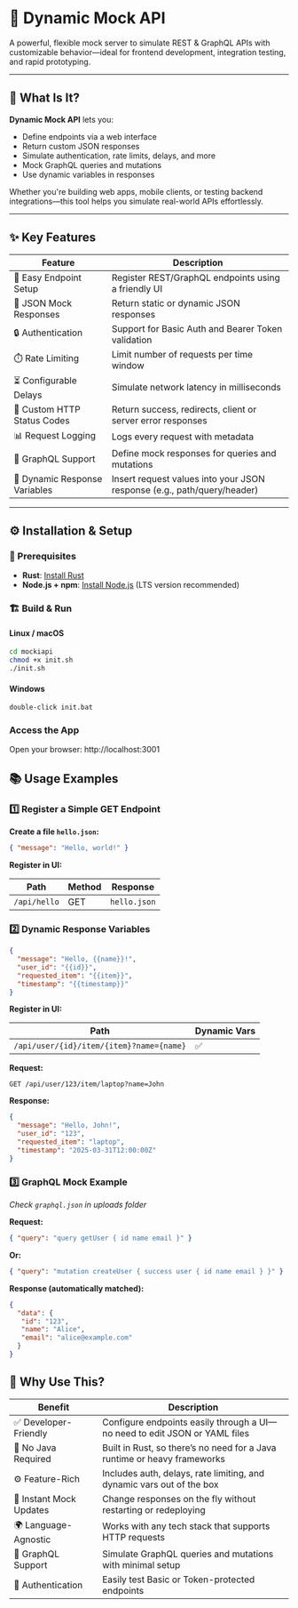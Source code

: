 # 🚀 Dynamic Mock API

A powerful, flexible mock server to simulate REST & GraphQL APIs with customizable behavior—ideal for frontend development, integration testing, and rapid prototyping.

---

## 🌟 What Is It?

**Dynamic Mock API** lets you:

- Define endpoints via a web interface
- Return custom JSON responses
- Simulate authentication, rate limits, delays, and more
- Mock GraphQL queries and mutations
- Use dynamic variables in responses

Whether you're building web apps, mobile clients, or testing backend integrations—this tool helps you simulate real-world APIs effortlessly.

---

## ✨ Key Features

| Feature                     | Description                                                                 |
|-----------------------------|-----------------------------------------------------------------------------|
| 🧩 Easy Endpoint Setup       | Register REST/GraphQL endpoints using a friendly UI                        |
| 📄 JSON Mock Responses       | Return static or dynamic JSON responses                                     |
| 🔒 Authentication            | Support for Basic Auth and Bearer Token validation                         |
| ⏱️ Rate Limiting             | Limit number of requests per time window                                   |
| ⏳ Configurable Delays       | Simulate network latency in milliseconds                                   |
| 🔁 Custom HTTP Status Codes  | Return success, redirects, client or server error responses                 |
| 📊 Request Logging           | Logs every request with metadata                                           |
| 🧪 GraphQL Support           | Define mock responses for queries and mutations                            |
| 🧠 Dynamic Response Variables| Insert request values into your JSON response (e.g., path/query/header)    |

---

## ⚙️ Installation & Setup

### 🔧 Prerequisites

- **Rust**: [Install Rust](https://www.rust-lang.org/tools/install)
- **Node.js + npm**: [Install Node.js](https://nodejs.org/) (LTS version recommended)

### 🏗️ Build & Run

#### Linux / macOS
```bash
cd mockiapi
chmod +x init.sh
./init.sh
```

#### Windows
```bash
double-click init.bat
```

### Access the App

Open your browser: http://localhost:3001

## 📚 Usage Examples

### 1️⃣ Register a Simple GET Endpoint

**Create a file `hello.json`:**
```json
{ "message": "Hello, world!" }
```
**Register in UI:**

| Path | Method | Response          |
|------|--------|-------------------|
|`/api/hello`| GET    | `hello.json`|

### 2️⃣ Dynamic Response Variables
```json
{
  "message": "Hello, {{name}}!",
  "user_id": "{{id}}",
  "requested_item": "{{item}}",
  "timestamp": "{{timestamp}}"
}
```
**Register in UI:**

| Path                                   | Dynamic Vars |
|----------------------------------------|--------------|
| `/api/user/{id}/item/{item}?name={name}` |       ✅      |

**Request:**
```http request
GET /api/user/123/item/laptop?name=John
```
**Response:**
```json
{
  "message": "Hello, John!",
  "user_id": "123",
  "requested_item": "laptop",
  "timestamp": "2025-03-31T12:00:00Z"
}
```
### 3️⃣ GraphQL Mock Example

_Check `graphql.json` in uploads folder_

**Request:**
```json
{ "query": "query getUser { id name email }" }
```
**Or:**
```json
{ "query": "mutation createUser { success user { id name email } }" }
```
**Response (automatically matched):**
```json
{
  "data": {
   "id": "123",
   "name": "Alice",
   "email": "alice@example.com"
  }
}
```
## 🧠 Why Use This?

| Benefit               | Description                                                                 |
|------------------------|-----------------------------------------------------------------------------|
| ✅ Developer-Friendly  | Configure endpoints easily through a UI—no need to edit JSON or YAML files |
| 🚫 No Java Required    | Built in Rust, so there’s no need for a Java runtime or heavy frameworks   |
| ⚙️ Feature-Rich        | Includes auth, delays, rate limiting, and dynamic vars out of the box      |
| 🔁 Instant Mock Updates| Change responses on the fly without restarting or redeploying              |
| 🌍 Language-Agnostic   | Works with any tech stack that supports HTTP requests                      |
| 🧪 GraphQL Support     | Simulate GraphQL queries and mutations with minimal setup                  |
| 🔐 Authentication      | Easily test Basic or Token-protected endpoints                            |

